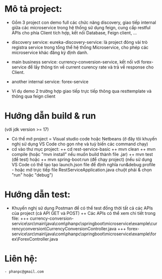 

# Mô tả project: 
- Gồm 3 project con demo full các chức năng discovery, giao tiếp internal giữa các microservice trong hệ thống sử dụng feign, cung cấp restful APIs cho phía Client tích hợp, kết nối Database, Feign client,  ...

- discovery service: eureka-discovery-service: là project đóng vài trò registra service trong tổng thể hệ thống Microservice, cho phép các microservice khác đăng ký định danh.

- main business service: currency-conversion-service, kết nối với forex-service để lấy thông tin về current curency rate và trả về response cho Client.
- another internal service: forex-service
- Ví dụ demo 2 trường hợp giao tiếp trực tiếp thông qua resttemplate và thông qua feign client

# Hướng dẫn build & run
(với jdk version >= 17)

- Có thể mở project = Visual studio code hoặc Netbeans (ở đây tôi khuyến nghị sử dụng VS Code cho gọn nhẹ và tuỳ biến các command chạy)
- cd vào thư mục project: 
++ cd rest-service-basic
++ mvn clean
++ mvn compile (hoặc "mvn install" nếu muốn build thành file .jar)
++ mvn test (để test) hoặc
++ mvn spring-boot:run (để chạy project)  (nếu sử dụng VS Code có thể tạo tạo launch.json file để định nghĩa run&debug profile - hoặc mở trực tiếp file RestServiceApplication.java chuột phải & chọn "run" hoặc "debug")

# Hướng dẫn test:
- Khuyến nghị sử dụng Postman để có thể test đồng thời tất cả các APIs của project (cả API GET và POST)
++ Các APIs có thể xem chi tiết trong file: 
    +++ currency-conversion-service\src\main\java\com\phanpc\springboot\microservice\example\currencyconversion\CurrencyConversionController.java
    +++ forex-service\src\main\java\com\phanpc\springboot\microservice\example\forex\ForexController.java

# Liên hệ:
    - phanpc@gmail.com